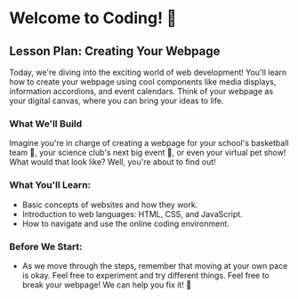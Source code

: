 # Welcome to Coding! 🚀

## Lesson Plan: Creating Your Webpage

Today, we're diving into the exciting world of web development! You'll learn how to create your webpage using cool components like media displays, information accordions, and event calendars. Think of your webpage as your digital canvas, where you can bring your ideas to life.

### What We'll Build

Imagine you're in charge of creating a webpage for your school's basketball team 🏀, your science club's next big event 🧪, or even your virtual pet show! What would that look like? Well, you're about to find out!

### What You'll Learn:

- Basic concepts of websites and how they work.
- Introduction to web languages: HTML, CSS, and JavaScript.
- How to navigate and use the online coding environment.

### Before We Start:

- As we move through the steps, remember that moving at your own pace is okay. Feel free to experiment and try different things. Feel free to break your webpage! We can help you fix it! 🔨
